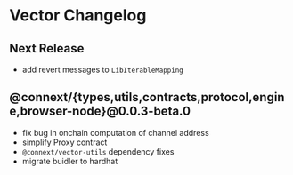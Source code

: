 # Vector Changelog

## Next Release

- add revert messages to `LibIterableMapping`

## @connext/{types,utils,contracts,protocol,engine,browser-node}@0.0.3-beta.0

- fix bug in onchain computation of channel address
- simplify Proxy contract
- `@connext/vector-utils` dependency fixes
- migrate buidler to hardhat
